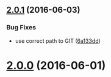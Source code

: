 <a name="2.0.1"></a>
## [2.0.1](https://github.com/fczbkk/angle-js/compare/v2.0.0...v2.0.1) (2016-06-03)


### Bug Fixes

* use correct path to GIT ([6a133dd](https://github.com/fczbkk/angle-js/commit/6a133dd))



<a name="2.0.0"></a>
# [2.0.0](https://github.com/fczbkk/angle/compare/v1.1.0...v2.0.0) (2016-06-01)



